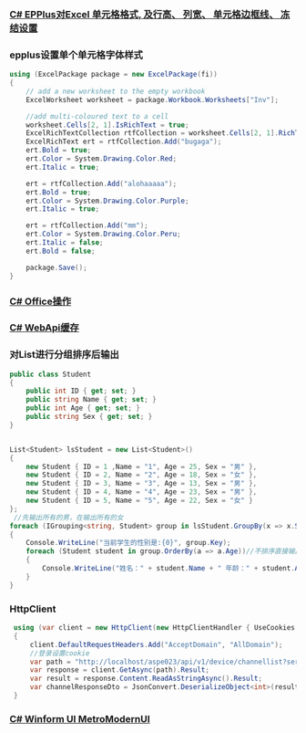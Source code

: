 ### [C# EPPlus对Excel 单元格格式, 及行高、 列宽、 单元格边框线、 冻结设置](https://blog.csdn.net/weixin_33805743/article/details/90103488)



### epplus设置单个单元格字体样式
``` c#
using (ExcelPackage package = new ExcelPackage(fi))
{
    // add a new worksheet to the empty workbook
    ExcelWorksheet worksheet = package.Workbook.Worksheets["Inv"];

    //add multi-coloured text to a cell
    worksheet.Cells[2, 1].IsRichText = true;
    ExcelRichTextCollection rtfCollection = worksheet.Cells[2, 1].RichText;
    ExcelRichText ert = rtfCollection.Add("bugaga");
    ert.Bold = true;
    ert.Color = System.Drawing.Color.Red;
    ert.Italic = true;

    ert = rtfCollection.Add("alohaaaaa");
    ert.Bold = true;
    ert.Color = System.Drawing.Color.Purple;
    ert.Italic = true;

    ert = rtfCollection.Add("mm");
    ert.Color = System.Drawing.Color.Peru;
    ert.Italic = false;
    ert.Bold = false;

    package.Save();
}
``` 

### [C# Office操作](http://www.e-iceblue.cn/)


### [C# WebApi缓存](https://github.com/filipw/Strathweb.CacheOutput)


### 对List进行分组排序后输出
``` c#
public class Student
{
    public int ID { get; set; }
    public string Name { get; set; }
    public int Age { get; set; }
    public string Sex { get; set; }
}


List<Student> lsStudent = new List<Student>()
{
    new Student { ID = 1 ,Name = "1", Age = 25, Sex = "男" },
    new Student { ID = 2, Name = "2", Age = 18, Sex = "女" },
    new Student { ID = 3, Name = "3", Age = 13, Sex = "男" },
    new Student { ID = 4, Name = "4", Age = 23, Sex = "男" },
    new Student { ID = 5, Name = "5", Age = 22, Sex = "女" }
};
 //先输出所有的男，在输出所有的女
foreach (IGrouping<string, Student> group in lsStudent.GroupBy(x => x.Sex))
{
    Console.WriteLine("当前学生的性别是:{0}", group.Key);
    foreach (Student student in group.OrderBy(a => a.Age))//不排序直接输出的话：Student student in group
    {
        Console.WriteLine("姓名：" + student.Name + " 年龄：" + student.Age);
    }
}

``` 



### HttpClient
``` c#
 using (var client = new HttpClient(new HttpClientHandler { UseCookies = true }))
 {
     client.DefaultRequestHeaders.Add("AcceptDomain", "AllDomain");
     //登录设置cookie
     var path = "http://localhost/aspe023/api/v1/device/channellist?serial=" ;
     var response = client.GetAsync(path).Result;
     var result = response.Content.ReadAsStringAsync().Result;
     var channelResponseDto = JsonConvert.DeserializeObject<int>(result);
 }

``` 

### [C# Winform UI  MetroModernUI](https://blog.csdn.net/lgj123xj/article/details/79592183)


